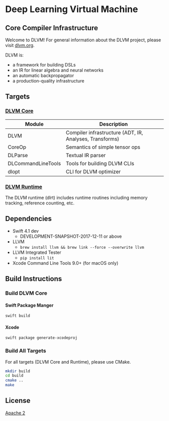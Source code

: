 # Deep Learning Virtual Machine
## Core Compiler Infrastructure

Welcome to DLVM! For general information about the DLVM project,
please visit [dlvm.org](http://dlvm.org).

DLVM is:
- a framework for building DSLs
- an IR for linear algebra and neural networks
- an automatic backpropagator
- a production-quality infrastructure

## Targets

### [DLVM Core](Sources)

| Module             | Description                                             |
|--------------------|---------------------------------------------------------|
| DLVM               | Compiler infrastructure (ADT, IR, Analyses, Transforms) |
| CoreOp             | Semantics of simple tensor ops                          |
| DLParse            | Textual IR parser                                       |
| DLCommandLineTools | Tools for building DLVM CLIs                            |
| dlopt              | CLI for DLVM optimizer                                  |

### [DLVM Runtime](Runtime)

The DLVM runtime (dlrt) includes runtime routines including memory tracking,
reference counting, etc.

## Dependencies

- Swift 4.1 dev
  - DEVELOPMENT-SNAPSHOT-2017-12-11 or above
- LLVM
  - `brew install llvm && brew link --force --overwrite llvm`
- LLVM Integrated Tester
  - `pip install lit`
- Xcode Command Line Tools 9.0+ (for macOS only)

## Build Instructions

### Build DLVM Core

#### Swift Package Manger

```bash
swift build
```

#### Xcode

```bash
swift package generate-xcodeproj
```

### Build All Targets

For all targets (DLVM Core and Runtime), please use CMake.

```bash
mkdir build
cd build
cmake ..
make
```

## License

[Apache 2](LICENSE)
